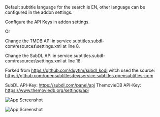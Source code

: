 Default subtitle language for the search is EN, other language can be configured in the addon settings.

Configure the API Keys in addon settings.

Or

Change the TMDB API in service.subtitles.subdl-com\resources\settings.xml at line 8.

Change the SubDL API in service.subtitles.subdl-com\resources\settings.xml at line 18.

Forked from https://github.com/duytim/subdl_kodi
witch used the source: https://github.com/opensubtitlesdev/service.subtitles.opensubtitles-com

SubDL API-Key: https://subdl.com/panel/api
ThemovieDB API-Key: https://www.themoviedb.org/settings/api

![App Screenshot](https://i.postimg.cc/L4QCZxJr/Screenshot-2024-05-13-at-08-57-23.png)

![App Screenshot](https://i.postimg.cc/vH1P759D/Screenshot-2024-05-13-at-08-58-16.png)
